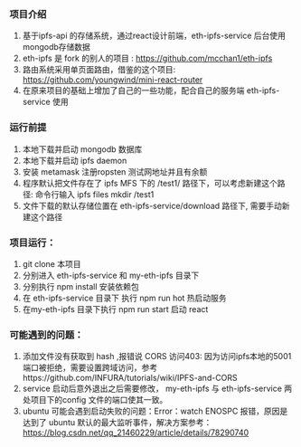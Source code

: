 ### 项目介绍
1. 基于ipfs-api 的存储系统，通过react设计前端，eth-ipfs-service 后台使用 mongodb存储数据
2. eth-ipfs 是 fork 的别人的项目 : https://github.com/mcchan1/eth-ipfs
3. 路由系统采用单页面路由，借鉴的这个项目: https://github.com/youngwind/mini-react-router
4. 在原来项目的基础上增加了自己的一些功能，配合自己的服务端 eth-ipfs-service 使用

### 运行前提
1. 本地下载并启动 mongodb 数据库
2. 本地下载并启动 ipfs daemon
3. 安装 metamask 注册ropsten 测试网地址并且有余额
4. 程序默认把文件存在了 ipfs MFS 下的 /test1/ 路径下，可以考虑新建这个路径: 命令行输入 ipfs files mkdir /test1
5. 文件下载的默认存储位置在 eth-ipfs-service/download 路径下, 需要手动新建这个路径

### 项目运行：
1. git clone 本项目
2. 分别进入 eth-ipfs-service 和 my-eth-ipfs 目录下
3. 分别执行 npm install 安装依赖包
4. 在 eth-ipfs-service 目录下 执行 npm run hot  热启动服务
5. 在my-eth-ipfs 目录下执行 npm run start 启动 react

### 可能遇到的问题：
1. 添加文件没有获取到 hash ,报错说 CORS 访问403: 因为访问ipfs本地的5001端口被拒绝，需要设置跨域访问，参考https://github.com/INFURA/tutorials/wiki/IPFS-and-CORS
2. service 启动后意外退出之后需要修改， my-eth-ipfs 与 eth-ipfs-service 两处项目下的config 文件的端口使其一致。
3. ubuntu 可能会遇到启动失败的问题：Error：watch ENOSPC 报错，原因是达到了 ubuntu 默认的最大监听事件，解决方案参考：https://blog.csdn.net/qq_21460229/article/details/78290740